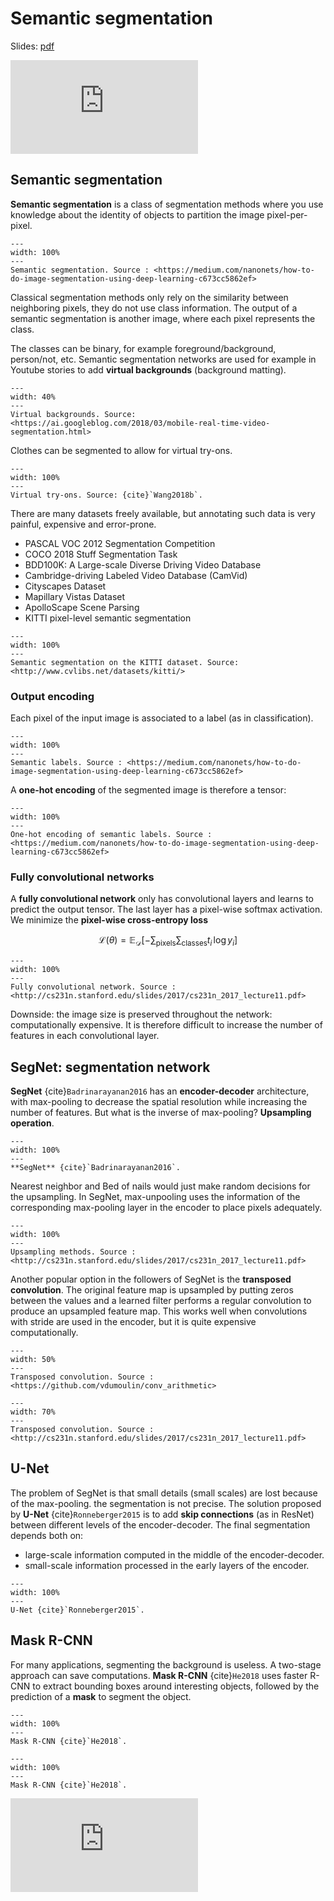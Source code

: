 # Semantic segmentation

Slides: [pdf](https://www.tu-chemnitz.de/informatik/KI/edu/neurocomputing/lectures/pdf/3.5-Segnet.pdf)


<div class='embed-container'><iframe src='https://www.youtube.com/embed/JiQdlzqT4Qs' frameborder='0' allowfullscreen></iframe></div>

## Semantic segmentation

**Semantic segmentation** is a class of segmentation methods where you use knowledge about the identity of objects to partition the image pixel-per-pixel.

```{figure} ../img/semanticsegmentation-example.png
---
width: 100%
---
Semantic segmentation. Source : <https://medium.com/nanonets/how-to-do-image-segmentation-using-deep-learning-c673cc5862ef>
```

Classical segmentation methods only rely on the similarity between neighboring pixels, they do not use class information. The output of a semantic segmentation is another image, where each pixel represents the class.

The classes can be binary, for example foreground/background, person/not, etc. Semantic segmentation networks are used for example in Youtube stories to add **virtual backgrounds** (background matting).

```{figure} ../img/segmentation-virtualbackground.gif
---
width: 40%
---
Virtual backgrounds. Source: <https://ai.googleblog.com/2018/03/mobile-real-time-video-segmentation.html>
```


Clothes can be segmented to allow for virtual try-ons.

```{figure} ../img/semanticsegmentation-clothes.png
---
width: 100%
---
Virtual try-ons. Source: {cite}`Wang2018b`.
```


There are many datasets freely available, but annotating such data is very painful, expensive and error-prone.

* PASCAL VOC 2012 Segmentation Competition
* COCO 2018 Stuff Segmentation Task
* BDD100K: A Large-scale Diverse Driving Video Database
* Cambridge-driving Labeled Video Database (CamVid)
* Cityscapes Dataset
* Mapillary Vistas Dataset
* ApolloScape Scene Parsing
* KITTI pixel-level semantic segmentation

```{figure} ../img/kitti-example.png
---
width: 100%
---
Semantic segmentation on the KITTI dataset. Source: <http://www.cvlibs.net/datasets/kitti/>
```

### Output encoding

Each pixel of the input image is associated to a label (as in classification).

```{figure} ../img/segnet-encoding.png
---
width: 100%
---
Semantic labels. Source : <https://medium.com/nanonets/how-to-do-image-segmentation-using-deep-learning-c673cc5862ef>
```

A **one-hot encoding** of the segmented image is therefore a tensor:

```{figure} ../img/segnet-encoding2.png
---
width: 100%
---
One-hot encoding of semantic labels. Source : <https://medium.com/nanonets/how-to-do-image-segmentation-using-deep-learning-c673cc5862ef>
```

### Fully convolutional networks

A **fully convolutional network** only has convolutional layers and learns to predict the output tensor. The last layer has a pixel-wise softmax activation. We minimize the **pixel-wise cross-entropy loss**

$$\mathcal{L}(\theta) = \mathbb{E}_\mathcal{D} [- \sum_\text{pixels} \sum_\text{classes} t_i \, \log y_i]$$

```{figure} ../img/fullyconvolutional.png
---
width: 100%
---
Fully convolutional network. Source : <http://cs231n.stanford.edu/slides/2017/cs231n_2017_lecture11.pdf>
```

Downside: the image size is preserved throughout the network: computationally expensive. It is therefore difficult to increase the number of features in each convolutional layer.


## SegNet: segmentation network

**SegNet** {cite}`Badrinarayanan2016` has an **encoder-decoder** architecture, with max-pooling to decrease the spatial resolution while increasing the number of features. But what is the inverse of max-pooling? **Upsampling operation**.

```{figure} ../img/segnet.png
---
width: 100%
---
**SegNet** {cite}`Badrinarayanan2016`.
```

Nearest neighbor and Bed of nails would just make random decisions for the upsampling. In SegNet, max-unpooling uses the information of the corresponding max-pooling layer in the encoder to place pixels adequately.


```{figure} ../img/max-pooling-inverse.png
---
width: 100%
---
Upsampling methods. Source : <http://cs231n.stanford.edu/slides/2017/cs231n_2017_lecture11.pdf>
```

Another popular option in the followers of SegNet is the **transposed convolution**. The original feature map is upsampled by putting zeros between the values and a learned filter performs a regular convolution to produce an upsampled feature map. This works well when convolutions with stride are used in the encoder, but it is quite expensive computationally.

```{figure} ../img/padding_strides_transposed.gif
---
width: 50%
---
Transposed convolution. Source : <https://github.com/vdumoulin/conv_arithmetic> 
```

```{figure} ../img/transposedconvolution.png
---
width: 70%
---
Transposed convolution. Source : <http://cs231n.stanford.edu/slides/2017/cs231n_2017_lecture11.pdf> 
```

## U-Net


The problem of SegNet is that small details (small scales) are lost because of the max-pooling. the segmentation is not precise. The solution proposed by **U-Net** {cite}`Ronneberger2015` is to add **skip connections** (as in ResNet) between different levels of the encoder-decoder. The final segmentation depends both on:

* large-scale information computed in the middle of the encoder-decoder.
* small-scale information processed in the early layers of the encoder.

```{figure} ../img/unet.png
---
width: 100%
---
U-Net {cite}`Ronneberger2015`.
```


## Mask R-CNN

For many applications, segmenting the background is useless. A two-stage approach can save computations. **Mask R-CNN** {cite}`He2018` uses faster R-CNN to extract bounding boxes around interesting objects, followed by the prediction of a **mask** to segment the object.

```{figure} ../img/mask-r-cnn.png
---
width: 100%
---
Mask R-CNN {cite}`He2018`.
```

```{figure} ../img/mask-r-cnn-result.png
---
width: 100%
---
Mask R-CNN {cite}`He2018`.
```

<div class='embed-container'><iframe src='https://www.youtube.com/embed/OOT3UIXZztE' frameborder='0' allowfullscreen></iframe></div>
